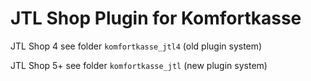 # JTL Shop Plugin for Komfortkasse

JTL Shop 4 see folder `komfortkasse_jtl4` (old plugin system)

JTL Shop 5+ see folder `komfortkasse_jtl` (new plugin system)

